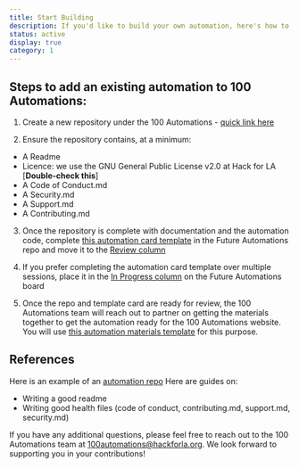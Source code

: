 ```yaml
---
title: Start Building
description: If you'd like to build your own automation, here's how to get started
status: active
display: true
category: 1
---
```


## Steps to add an existing automation to 100 Automations:

1. Create a new repository under the 100 Automations - [quick link here](https://github.com/organizations/100Automations/repositories/new)

2. Ensure the repository contains, at a minimum:
- A Readme
- Licence: we use the GNU General Public License v2.0 at Hack for LA [**Double-check this**]
- A Code of Conduct.md
- A Security.md
- A Support.md
- A Contributing.md

3.  Once the repository is complete with documentation and the automation code, complete [this automation card template](https://github.com/100Automations/futureautomations/issues/new?assignees=&labels=documentation%2C+review&template=-automation-proposal.md&title=%5BAutomation+Name%5D+Proposal) in the Future Automations repo and move it to the [Review column](https://github.com/100Automations/futureautomations/projects/1#column-9876980)

4. If you prefer completing the automation card template over multiple sessions, place it in the [In Progress column](https://github.com/100Automations/futureautomations/projects/1#column-9876974) on the Future Automations board

5. Once the repo and template card are ready for review, the 100 Automations team will reach out to partner on getting the materials together to get the automation ready for the 100 Automations website. You will use [this automation materials template](https://github.com/100Automations/futureautomations/issues/new?assignees=&labels=documentation%2C+good+first+issue&template=create-automation-card-for--automation-name-.md&title=Create+automation+card+for+%5Bautomation+name%5D) for this purpose.


## References ##

Here is an example of an [automation repo](https://github.com/100Automations/true-github-contributors)
Here are guides on:
- Writing a good readme
- Writing good health files (code of conduct, contributing.md, support.md, security.md)


If you have any additional questions, please feel free to reach out to the 100 Automations team at 100automations@hackforla.org. We look forward to supporting you in your contributions!
